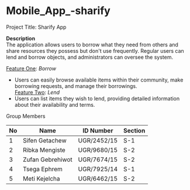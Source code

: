 # Mobile_App_-sharify

Project Title:  Sharify App

**Description** <br>
The application allows users to borrow what they need from others and share resources they possess but don't use frequently.  Regular users can lend and borrow objects, and administrators can oversee the system.    

<u>Feature One</u>: *Borrow* <br>
- Users can easily browse available items within their community, make borrowing requests, and manage their borrowings. <br>
<u>Feature Two</u>: *Lend*<br>
- Users can list items they wish to lend, providing detailed information about their availability and terms. <br>



Group Members            

| No | Name              | ID Number       | Section |
| --- | ----------------- | --------------- | ------- |
| 1   | Sifen Getachew     | UGR/2452/15     | S-1     |
| 2   | Ribka Mengiste     | UGR/9680/15     | S-2     |
| 3   | Zufan Gebrehiwot   | UGR/7674/15     | S-2     |
| 4   | Tsega Ephrem      | UGR/7925/14     | S-1     |
| 5   | Meti Kejelcha     | UGR/6462/15     | S-2     |
